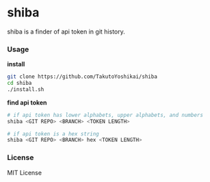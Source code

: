 # shiba
shiba is a finder of api token in git history.

### Usage
**install**
```bash
git clone https://github.com/TakutoYoshikai/shiba
cd shiba
./install.sh
```
**find api token**
```bash
# if api token has lower alphabets, upper alphabets, and numbers
shiba <GIT REPO> <BRANCH> <TOKEN LENGTH>

# if api token is a hex string
shiba <GIT REPO> <BRANCH> hex <TOKEN LENGTH>
```

### License
MIT License
